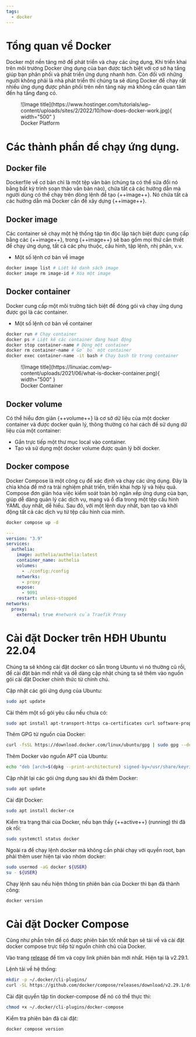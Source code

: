 ```yaml
---
tags:
  - docker
---
```

# Tổng quan về Docker
Docker một nền tảng mở để phát triển và chạy các ứng dụng, Khi triển khai trên môi trường Docker ứng dụng của bạn được tách biệt với cơ sở hạ tầng giúp bạn phân phối và phát triển ứng dụng nhanh hơn. Còn đối với những người không phải là nhà phát triển thì chúng ta sẽ dùng Docker để chạy rất nhiều ứng dụng được phân phối trên nền tảng này mà không cần quan tâm đến hạ tầng đang có.

<figure markdown="span">
  ![Image title](https://www.hostinger.com/tutorials/wp-content/uploads/sites/2/2022/10/how-does-docker-work.jpg){ width="500" }
  <figcaption>Docker Platform</figcaption>
</figure>

# Các thành phần để chạy ứng dụng.
## Docker file
Dockerfile về cơ bản chỉ là một tệp văn bản (chúng ta có thể sửa đổi nó bằng bất kỳ trình soạn thảo văn bản nào), chứa tất cả các hướng dẫn mà người dùng có thể chạy trên dòng lệnh để tạo {++image++}. Nó chứa tất cả các hướng dẫn mà Docker cần để xây dựng {++image++}.

## Docker image
Các container sẽ chạy một hệ thống tập tin độc lập tách biệt được cung cấp bằng các {++image++}, trong {++image++} sẽ bao gồm mọi thứ cần thiết để chạy ứng dụng, tất cả các phụ thuộc, cấu hình, tập lệnh, nhị phân, v.v.

- Một số lệnh cơ bản về image
``` bash
docker image list # Liệt kệ danh sách image
docker image rm image-id # Xóa một image
```

## Docker container
Docker cung cấp một môi trường tách biệt để đóng gói và chạy ứng dụng được gọi là các container.

- Một số lệnh cơ bản về container
``` bash
docker run # Chạy container
docker ps # Liệt kê các container đang hoạt động
docker stop container-name # Dừng một container
docker rm container-name # Gở bỏ một container
docker exec container-name -it bash # Chạy bash từ trong container
```
<figure markdown="span">
  ![Image title](https://linuxiac.com/wp-content/uploads/2021/06/what-is-docker-container.png){ width="500" }
  <figcaption>Docker Container</figcaption>
</figure>

## Docker volume
Có thể hiểu đơn giản {++volume++} là cơ sở dữ liệu của một docker container và được docker quản lý, thông thường có hai cách để sử dụng dữ liệu của một container:
- Gắn trực tiếp một thư mục local vào container.
- Tạo và sử dụng một docker volume được quản lý bởi docker.

## Docker compose
Docker Compose là một công cụ để xác định và chạy các ứng dụng. Đây là chìa khóa để mở ra trải nghiệm phát triển, triển khai hợp lý và hiệu quả.
Compose đơn giản hóa việc kiểm soát toàn bộ ngăn xếp ứng dụng của bạn, giúp dễ dàng quản lý các dịch vụ, mạng và ổ đĩa trong một tệp cấu hình YAML duy nhất, dễ hiểu. Sau đó, với một lệnh duy nhất, bạn tạo và khởi động tất cả các dịch vụ từ tệp cấu hình của mình.

``` bash
docker compose up -d
```

``` yaml title="docker-compose.yml"
---
version: "3.9"
services:
  authelia:
    image: authelia/authelia:latest
    container_name: authelia
    volumes:
      - ./config:/config
    networks:
      - proxy
    expose:
      - 9091
    restart: unless-stopped
networks:
  proxy:
    external: true #network của Traefik Proxy
```

# Cài đặt Docker trên HĐH Ubuntu 22.04
Chúng ta sẽ không cài đặt docker có sẵn trong Ubuntu vì nó thường cũ rồi, để cài đặt bản mới nhất và dễ dàng cập nhật chúng ta sẽ thêm vào nguồn gói cài đặt Docker chính thức từ chính chủ.

Cập nhật các gói ứng dụng của Ubuntu:
``` bash
sudo apt update
```

Cài thêm một số gói yêu cầu nếu chưa có:
``` bash
sudo apt install apt-transport-https ca-certificates curl software-properties-common
```

Thêm GPG từ nguồn của Docker:
``` bash
curl -fsSL https://download.docker.com/linux/ubuntu/gpg | sudo gpg --dearmor -o /usr/share/keyrings/docker-archive-keyring.gpg
```

Thêm Docker vào nguồn APT của Ubuntu:
``` bash
echo "deb [arch=$(dpkg --print-architecture) signed-by=/usr/share/keyrings/docker-archive-keyring.gpg] https://download.docker.com/linux/ubuntu $(lsb_release -cs) stable" | sudo tee /etc/apt/sources.list.d/docker.list > /dev/null
```

Cập nhật lại các gói ứng dụng sau khi đã thêm Docker:
``` bash
sudo apt update
```

Cài đặt Docker:
``` bash
sudo apt install docker-ce
```

Kiểm tra trạng thái của Docker, nếu bạn thấy {++active++} (running) thì đã ok rồi:
``` bash
sudo systemctl status docker
```

Ngoài ra để chạy lệnh docker mà không cần phải chạy với quyền root, bạn phải thêm user hiện tại vào nhóm docker:
``` bash
sudo usermod -aG docker ${USER}
su - ${USER}
```

Chạy lệnh sau nếu hiện thông tin phiên bản của Docker thì bạn đã thành công:
``` bash
docker version
```

# Cài đặt Docker Compose
Cũng như phần trên để có được phiên bản tốt nhất bạn sẽ tải về và cài đặt docker compose trực tiếp từ nguồn chính chủ của Docker.

Vào trang [release](https://github.com/docker/compose/releases) để tìm và copy link phiên bản mới nhất. Hiện tại là v2.29.1.

Lệnh tải về hệ thống:
``` bash
mkdir -p ~/.docker/cli-plugins/
curl -SL https://github.com/docker/compose/releases/download/v2.29.1/docker-compose-linux-x86_64 -o ~/.docker/cli-plugins/docker-compose
```

Cài đặt quyền tập tin docker-compose để nó có thể thực thi:
``` bash
chmod +x ~/.docker/cli-plugins/docker-compose
```

Kiểm tra phiên bản đã cài đặt:
``` bash
docker compose version
```


